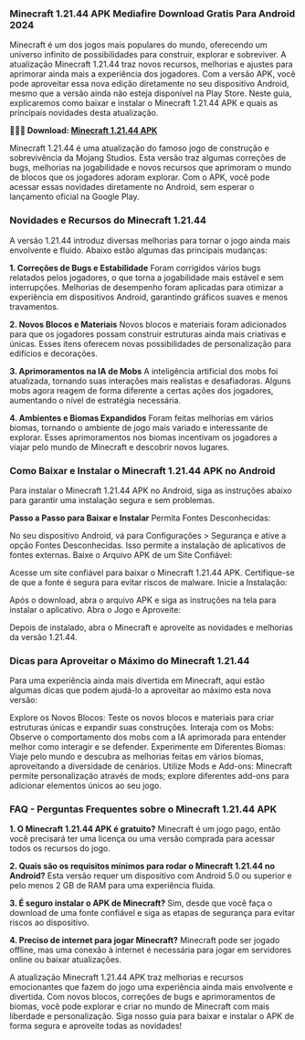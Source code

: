 ### Minecraft 1.21.44 APK Mediafire Download Gratis Para Android 2024
Minecraft é um dos jogos mais populares do mundo, oferecendo um universo infinito de possibilidades para construir, explorar e sobreviver. A atualização Minecraft 1.21.44 traz novos recursos, melhorias e ajustes para aprimorar ainda mais a experiência dos jogadores. Com a versão APK, você pode aproveitar essa nova edição diretamente no seu dispositivo Android, mesmo que a versão ainda não esteja disponível na Play Store. Neste guia, explicaremos como baixar e instalar o Minecraft 1.21.44 APK e quais as principais novidades desta atualização.

**🙋‍♀️🌈 Download: [Minecraft 1.21.44 APK](https://modilimitado.io/pt/minecraft-apk)**

Minecraft 1.21.44 é uma atualização do famoso jogo de construção e sobrevivência da Mojang Studios. Esta versão traz algumas correções de bugs, melhorias na jogabilidade e novos recursos que aprimoram o mundo de blocos que os jogadores adoram explorar. Com o APK, você pode acessar essas novidades diretamente no Android, sem esperar o lançamento oficial na Google Play.

### Novidades e Recursos do Minecraft 1.21.44
A versão 1.21.44 introduz diversas melhorias para tornar o jogo ainda mais envolvente e fluido. Abaixo estão algumas das principais mudanças:

**1. Correções de Bugs e Estabilidade**
Foram corrigidos vários bugs relatados pelos jogadores, o que torna a jogabilidade mais estável e sem interrupções.
Melhorias de desempenho foram aplicadas para otimizar a experiência em dispositivos Android, garantindo gráficos suaves e menos travamentos.

**2. Novos Blocos e Materiais**
Novos blocos e materiais foram adicionados para que os jogadores possam construir estruturas ainda mais criativas e únicas.
Esses itens oferecem novas possibilidades de personalização para edifícios e decorações.

**3. Aprimoramentos na IA de Mobs**
A inteligência artificial dos mobs foi atualizada, tornando suas interações mais realistas e desafiadoras.
Alguns mobs agora reagem de forma diferente a certas ações dos jogadores, aumentando o nível de estratégia necessária.

**4. Ambientes e Biomas Expandidos**
Foram feitas melhorias em vários biomas, tornando o ambiente de jogo mais variado e interessante de explorar.
Esses aprimoramentos nos biomas incentivam os jogadores a viajar pelo mundo de Minecraft e descobrir novos lugares.

### Como Baixar e Instalar o Minecraft 1.21.44 APK no Android
Para instalar o Minecraft 1.21.44 APK no Android, siga as instruções abaixo para garantir uma instalação segura e sem problemas.

**Passo a Passo para Baixar e Instalar**
Permita Fontes Desconhecidas:

No seu dispositivo Android, vá para Configurações > Segurança e ative a opção Fontes Desconhecidas.
Isso permite a instalação de aplicativos de fontes externas.
Baixe o Arquivo APK de um Site Confiável:

Acesse um site confiável para baixar o Minecraft 1.21.44 APK. Certifique-se de que a fonte é segura para evitar riscos de malware.
Inicie a Instalação:

Após o download, abra o arquivo APK e siga as instruções na tela para instalar o aplicativo.
Abra o Jogo e Aproveite:

Depois de instalado, abra o Minecraft e aproveite as novidades e melhorias da versão 1.21.44.
### Dicas para Aproveitar o Máximo do Minecraft 1.21.44
Para uma experiência ainda mais divertida em Minecraft, aqui estão algumas dicas que podem ajudá-lo a aproveitar ao máximo esta nova versão:

Explore os Novos Blocos: Teste os novos blocos e materiais para criar estruturas únicas e expandir suas construções.
Interaja com os Mobs: Observe o comportamento dos mobs com a IA aprimorada para entender melhor como interagir e se defender.
Experimente em Diferentes Biomas: Viaje pelo mundo e descubra as melhorias feitas em vários biomas, aproveitando a diversidade de cenários.
Utilize Mods e Add-ons: Minecraft permite personalização através de mods; explore diferentes add-ons para adicionar elementos únicos ao seu jogo.

### FAQ - Perguntas Frequentes sobre o Minecraft 1.21.44 APK

**1. O Minecraft 1.21.44 APK é gratuito?**
Minecraft é um jogo pago, então você precisará ter uma licença ou uma versão comprada para acessar todos os recursos do jogo.

**2. Quais são os requisitos mínimos para rodar o Minecraft 1.21.44 no Android?**
Esta versão requer um dispositivo com Android 5.0 ou superior e pelo menos 2 GB de RAM para uma experiência fluida.

**3. É seguro instalar o APK de Minecraft?**
Sim, desde que você faça o download de uma fonte confiável e siga as etapas de segurança para evitar riscos ao dispositivo.

**4. Preciso de internet para jogar Minecraft?**
Minecraft pode ser jogado offline, mas uma conexão à internet é necessária para jogar em servidores online ou baixar atualizações.

A atualização Minecraft 1.21.44 APK traz melhorias e recursos emocionantes que fazem do jogo uma experiência ainda mais envolvente e divertida. Com novos blocos, correções de bugs e aprimoramentos de biomas, você pode explorar e criar no mundo de Minecraft com mais liberdade e personalização. Siga nosso guia para baixar e instalar o APK de forma segura e aproveite todas as novidades!
